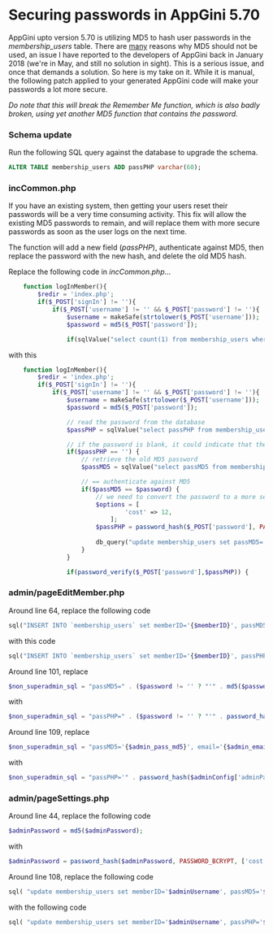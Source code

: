 # Securing passwords in AppGini 5.70
AppGini upto version 5.70 is utilizing MD5 to hash user passwords in the _membership_users_ table.  There are [many](https://en.wikipedia.org/wiki/MD5#Overview_of_security_issues) reasons why MD5 should not be used, an issue I have reported to the developers of AppGini back in January 2018 (we're in May, and still no solution in sight).  This is a serious issue, and once that demands a solution.  So here is my take on it.  While it is manual, the following patch applied to your generated AppGini code will make your passwords a lot more secure.

*Do note that this will break the _Remember Me_ function, which is also badly broken, using yet another MD5 function that contains the password.*

### Schema update
Run the following SQL query against the database to upgrade the schema.
```sql
ALTER TABLE membership_users ADD passPHP varchar(60);

```

### incCommon.php
If you have an existing system, then getting your users reset their passwords will be a very time consuming activity.  This fix will allow the existing MD5 passwords to remain, and will replace them with more secure passwords as soon as the user logs on the next time.

The function will add a new field (_passPHP_), authenticate against MD5, then replace the password with the new hash, and delete the old MD5 hash.

Replace the following code in *incCommon.php*...
```php
	function logInMember(){
		$redir = 'index.php';
		if($_POST['signIn'] != ''){
			if($_POST['username'] != '' && $_POST['password'] != ''){
				$username = makeSafe(strtolower($_POST['username']));
				$password = md5($_POST['password']);

				if(sqlValue("select count(1) from membership_users where lcase(memberID)='$username' and passMD5='$password' and isApproved=1 and isBanned=0")==1){
```
with this
```php
	function logInMember(){
		$redir = 'index.php';
		if($_POST['signIn'] != ''){
			if($_POST['username'] != '' && $_POST['password'] != ''){
				$username = makeSafe(strtolower($_POST['username']));
				$password = md5($_POST['password']);

				// read the password from the database
				$passPHP = sqlValue("select passPHP from membership_users where lcase(memberID)='$username' and isApproved=1 and isBanned=0");

				// if the password is blank, it could indicate that the password was not converted to PHP yet
				if($passPHP == '') {
					// retrieve the old MD5 password
					$passMD5 = sqlValue("select passMD5 from membership_users where lcase(memberID)='$username' and isApproved=1 and isBanned=0");

					// == authenticate against MD5
					if($passMD5 == $password) {
						// we need to convert the password to a more secure hashing algorithm
						$options = [
			    				'cost' => 12,
		    				];
						$passPHP = password_hash($_POST['password'], PASSWORD_BCRYPT, $options);
						
						db_query("update membership_users set passMD5='', passPHP='$passPHP' where lcase(memberID)='$username' and isApproved=1 and isBanned=0");
					}
				}

				if(password_verify($_POST['password'],$passPHP)) {
```

### admin/pageEditMember.php
Around line 64, replace the following code
```php
sql("INSERT INTO `membership_users` set memberID='{$memberID}', passMD5='" . md5($password) . "', email='{$email}', signupDate='" . @date('Y-m-d') . "', groupID='{$groupID}', isBanned='{$isBanned}', isApproved='{$isApproved}', {$customs_sql} comments='{$comments}'", $eo);
```
with this code
```php
sql("INSERT INTO `membership_users` set memberID='{$memberID}', passPHP='" . password_hash($password, PASSWORD_BCRYPT, ['cost' => 12]) . "', email='{$email}', signupDate='" . @date('Y-m-d') . "', groupID='{$groupID}', isBanned='{$isBanned}', isApproved='{$isApproved}', {$customs_sql} comments='{$comments}'", $eo);	
```
Around line 101, replace
```php
$non_superadmin_sql = "passMD5=" . ($password != '' ? "'" . md5($password) . "'" : "passMD5") . ", email='{$email}', groupID='{$groupID}', isBanned='{$isBanned}', isApproved='{$isApproved}', ";
```
with
```php
$non_superadmin_sql = "passPHP=" . ($password != '' ? "'" . password_hash($password, PASSWORD_BCRYPT, ['cost' => 12]) . "'" : "passPHP") . ", email='{$email}', groupID='{$groupID}', isBanned='{$isBanned}', isApproved='{$isApproved}', ";
```
Around line 109, replace
```php
$non_superadmin_sql = "passMD5='{$admin_pass_md5}', email='{$admin_email}', isBanned='0', isApproved='1', ";
```
with
```php
$non_superadmin_sql = "passPHP='" . password_hash($adminConfig['adminPassword'], PASSWORD_BCRYPT, ['cost' => 12]) . "', email='{$admin_email}', isBanned='0', isApproved='1', ";
```
### admin/pageSettings.php
Around line 44, replace the following code
```php
$adminPassword = md5($adminPassword);
```
with
```php
$adminPassword = password_hash($adminPassword, PASSWORD_BCRYPT, ['cost' => 12]);
````

Around line 108, replace the following code
```php
sql( "update membership_users set memberID='$adminUsername', passMD5='$adminPassword', email='{$post['senderEmail']}', comments=concat_ws('', comments, '\\n', '".str_replace ( "<DATE>" , @date('Y-m-d') , $Translation['record updated automatically'] ) ."') where lcase(memberID)='" . makeSafe(strtolower($adminConfig['adminUsername'])) . "'" , $eo);
```
with the following code
```php
sql( "update membership_users set memberID='$adminUsername', passPHP='$adminPassword', email='{$post['senderEmail']}', comments=concat_ws('', comments, '\\n', '".str_replace ( "<DATE>" , @date('Y-m-d') , $Translation['record updated automatically'] ) ."') where lcase(memberID)='" . makeSafe(strtolower($adminConfig['adminUsername'])) . "'" , $eo);
```

